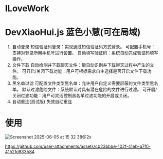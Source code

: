 # ILoveWork

# DevXiaoHui.js 蓝色小慧(可在局域)

1. 自动登录
短信验证码登录：实现通过短信验证码方式登录。
可配置手机号：支持对登录所用手机号进行设置。
自动填写验证码：系统自动完成验证码填写操作。
3. 文件下载
自动检测并下载聊天文件：能自动识别并下载聊天过程中产生的文件。
可开启/关闭下载功能：用户可根据需求自主选择是否开启文件下载功能。
4. 黑名单过滤
可配置文件类型黑名单：允许用户自定义需要屏蔽的文件类型黑名单。
默认过滤危险文件：系统默认对具有潜在危险的文件进行过滤。
可开启/关闭过滤功能：用户可灵活控制黑名单过滤功能的开启或关闭。
5. 自动重连(测试版)
失效自动重连

# 使用

![Screenshot 2025-06-05 at 15 32 38@2x](https://github.com/user-attachments/assets/bdf55280-0aac-455a-a7a9-d768e8653b42)


https://github.com/user-attachments/assets/cb23bbbe-102f-41eb-a7f0-4152fd833584

